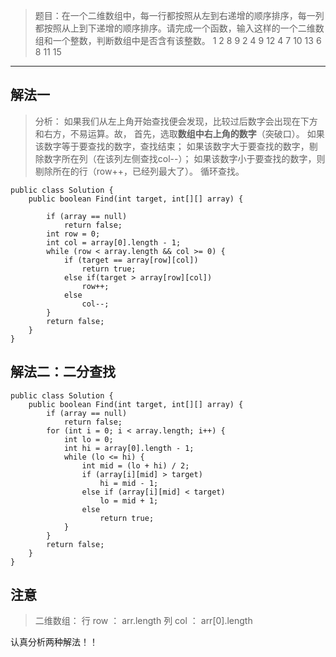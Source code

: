 > 题目：在一个二维数组中，每一行都按照从左到右递增的顺序排序，每一列都按照从上到下递增的顺序排序。请完成一个函数，输入这样的一个二维数组和一个整数，判断数组中是否含有该整数。
> 1  2  8  9
> 2 4  9 12
> 4 7 10 13
> 6 8 11 15

---
## 解法一
> 分析：
> 如果我们从左上角开始查找便会发现，比较过后数字会出现在下方和右方，不易运算。故，
> 首先，选取**数组中右上角的数字**（突破口）。
> 如果该数字等于要查找的数字，查找结束；
> 如果该数字大于要查找的数字，剔除数字所在列（在该列左侧查找col--）；
> 如果该数字小于要查找的数字，则剔除所在的行（row++，已经列最大了）。
> 循环查找。

```
public class Solution {
	public boolean Find(int target, int[][] array) {

		if (array == null)
			return false;
		int row = 0;
		int col = array[0].length - 1;
		while (row < array.length && col >= 0) {
			if (target == array[row][col])
				return true;
			else if(target > array[row][col])
				row++;
			else
				col--;
		}
		return false;
	}
}
```
## 解法二：二分查找

```
public class Solution {
	public boolean Find(int target, int[][] array) {
		if (array == null)
			return false;
		for (int i = 0; i < array.length; i++) {
			int lo = 0;
			int hi = array[0].length - 1;
			while (lo <= hi) {
				int mid = (lo + hi) / 2;
				if (array[i][mid] > target)
					hi = mid - 1;
				else if (array[i][mid] < target)
					lo = mid + 1;
				else
					return true;
			}
		}
		return false;
	}
}
```
## 注意

> 二维数组：
> 行 row ： arr.length
> 列 col  ： arr[0].length

认真分析两种解法！！